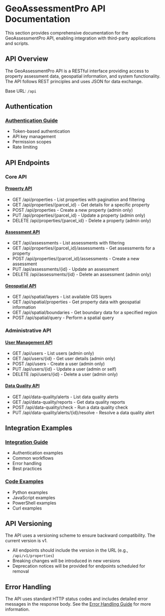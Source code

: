 # GeoAssessmentPro API Documentation

This section provides comprehensive documentation for the GeoAssessmentPro API, enabling integration with third-party applications and scripts.

## API Overview

The GeoAssessmentPro API is a RESTful interface providing access to property assessment data, geospatial information, and system functionality. The API follows REST principles and uses JSON for data exchange.

Base URL: `/api`

## Authentication

### [Authentication Guide](./authentication.md)
- Token-based authentication
- API key management
- Permission scopes
- Rate limiting

## API Endpoints

### Core API

#### [Property API](./endpoints/property_api.md)
- GET /api/properties - List properties with pagination and filtering
- GET /api/properties/{parcel_id} - Get details for a specific property
- POST /api/properties - Create a new property (admin only)
- PUT /api/properties/{parcel_id} - Update a property (admin only)
- DELETE /api/properties/{parcel_id} - Delete a property (admin only)

#### [Assessment API](./endpoints/assessment_api.md)
- GET /api/assessments - List assessments with filtering
- GET /api/properties/{parcel_id}/assessments - Get assessments for a property
- POST /api/properties/{parcel_id}/assessments - Create a new assessment
- PUT /api/assessments/{id} - Update an assessment
- DELETE /api/assessments/{id} - Delete an assessment (admin only)

#### [Geospatial API](./endpoints/geospatial_api.md)
- GET /api/spatial/layers - List available GIS layers
- GET /api/spatial/properties - Get property data with geospatial information
- GET /api/spatial/boundaries - Get boundary data for a specified region
- POST /api/spatial/query - Perform a spatial query

### Administrative API

#### [User Management API](./endpoints/user_api.md)
- GET /api/users - List users (admin only)
- GET /api/users/{id} - Get user details (admin only)
- POST /api/users - Create a user (admin only)
- PUT /api/users/{id} - Update a user (admin or self)
- DELETE /api/users/{id} - Delete a user (admin only)

#### [Data Quality API](./endpoints/data_quality_api.md)
- GET /api/data-quality/alerts - List data quality alerts
- GET /api/data-quality/reports - Get data quality reports
- POST /api/data-quality/check - Run a data quality check
- PUT /api/data-quality/alerts/{id}/resolve - Resolve a data quality alert

## Integration Examples

### [Integration Guide](./integration_guide.md)
- Authentication examples
- Common workflows
- Error handling
- Best practices

### [Code Examples](./code_examples.md)
- Python examples
- JavaScript examples
- PowerShell examples
- Curl examples

## API Versioning

The API uses a versioning scheme to ensure backward compatibility. The current version is v1.

- All endpoints should include the version in the URL (e.g., `/api/v1/properties`)
- Breaking changes will be introduced in new versions
- Deprecation notices will be provided for endpoints scheduled for removal

## Error Handling

The API uses standard HTTP status codes and includes detailed error messages in the response body. See the [Error Handling Guide](./error_handling.md) for more information.